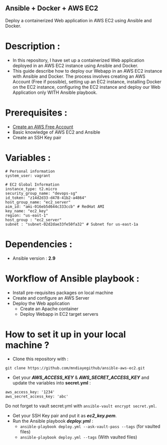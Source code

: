## Ansible + Docker + AWS EC2 

Deploy a containerized Web application in AWS EC2 using Ansible and Docker.

# Description :

- In this repository, I have set up a containerized Web application deployed in an AWS EC2 instance using Ansible and Docker.
- This guide describe how to deploy our Webapp in an AWS EC2 instance with Ansible and Docker. The process involves creating an AWS Account (Free if possible), setting up an EC2 instance, installing Docker on the EC2 instance, configuring the EC2 instance and deploy our Web Application only WITH Ansible playbook.
 
# Prerequisites : 

- [Create an AWS Free Account](https://portal.aws.amazon.com/billing/signup?p=ft&c=hp&z=6 "Create an AWS Free Account")
- Basic knowledge of AWS EC2 and Ansible
- Create an SSH Key pair

# Variables : 
```
# Personal information
system_user: vagrant

# EC2 Global Information
instance_type: t2.micro
security_group_name: "devops-sg"
id_token: "z14d2d33-d478-41b2-a4864"
host_group_name: "ec2_server"
aim_id: "ami-016eb5d644c333ccb" # RedHat AMI
key_name: "ec2_key"
region: "us-east-1"
host_group : "ec2_server"
subnet : "subnet-02d2dae33fe50fa32" # Subnet for us-east-1a
```

# Dependencies : 

- Ansible version : **2.9** 

# Workflow of Ansible playbook : 

- Install pre-requisites packages on local machine 
- Create and configure an AWS Server
- Deploy the Web application
  * Create an Apache container
  * Deploy Webapp in EC2 target servers

# How to set it up in your local machine ?

- Clone this repository with : 
```
git clone https://github.com/mndiayegithub/ansible-aws-ec2.git
```
- Get your _**AWS_ACCESS_KEY**_ & _**AWS_SECRET_ACCESS_KEY**_ and update the variables into **secret.yml** :
``` 
aws_access_key: '1234'
aws_secret_access_key: 'abc'
```
Do not forget to vault secret.yml with `ansible-vault encrypt secret.yml`.

- Get your SSH Key pair and put it as _**ec2_key.pem**_.
- Run the Ansible playbook _**deploy.yml**_ :
  * `ansible-playbook deploy.yml --ask-vault-pass --tags` (for vaulted files)
  * `ansible-playbook deploy.yml --tags` (With vaulted files) 

